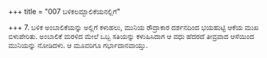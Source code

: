 +++
title = "007 ಬಳಿಕಲಮ್ಬಾಲಿಕೆಯನಲ್ಲಿಗೆ"

+++
7. ಬಳಿಕ ಅಂಬಾಲಿಕೆಯನ್ನು ಅಲ್ಲಿಗೆ ಕಳುಹಲು, ಮುನಿಯ ರೌದ್ರಾಕಾರ ದರ್ಶನದಿಂದ ಭಯಹುಟ್ಟಿ ಆಕೆಯ ಮುಖ ಬಿಳುಪೇರಿತು. ಅಂಬಾಲಿಕೆ ಮರಳಿದ ಮೇಲೆ ಒಬ್ಬ ಸತಿಯನ್ನು ಕಳುಹಿಸಿದಾಗ ಆ ವಧು ಹೆದರದೆ ತೀವ್ರವಾದ ಆಸೆಯಿಂದ ಮುನಿಯನ್ನು ನೋಡಿದಳು. ಆ ಮೂವರಿಗೂ ಗರ್ಭಾದಾನವಾಯ್ತು.